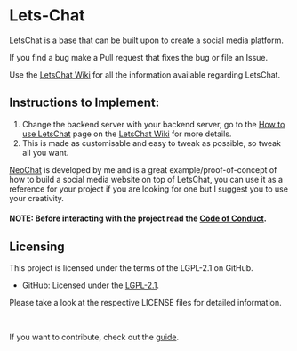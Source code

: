 # Lets-Chat
LetsChat is a base that can be built upon to create a social media platform.

If you find a bug make a Pull request that fixes the bug or file an Issue.

Use the <a href="https://github.com/BhargavEkbote/LetsChat/wiki/">LetsChat Wiki</a> for all the information available regarding LetsChat.

## Instructions to Implement:

1. Change the backend server with your backend server, go to the <a href="https://github.com/BhargavEkbote/LetsChat/wiki/How-to-use-LetsChat">How to use LetsChat</a> page on the <a href="https://github.com/BhargavEkbote/LetsChat/wiki">LetsChat Wiki</a> for more details.
2. This is made as customisable and easy to tweak as possible, so tweak all you want.

<a href="https://bhargavekbote.github.io/NeoChat/">NeoChat</a> is developed by me and is a great example/proof-of-concept of how to build a social media website on top of LetsChat, you can use it as a reference for your project if you are looking for one but I suggest you to use your creativity.

#### NOTE: Before interacting with the project read the <a href="CODE_OF_CONDUCT.md">Code of Conduct</a>.

## Licensing

This project is licensed under the terms of the LGPL-2.1 on GitHub.

- GitHub: Licensed under the [LGPL-2.1](LICENSE).


Please take a look at the respective LICENSE files for detailed information.

<br>

If you want to contribute, check out the <a href="CONTRIBUTING.md">guide</a>.
